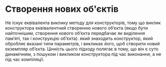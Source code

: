 # Створення нових об'єктів
Не існує еквівалента виклику методу для конструкторів, тому що виклик конструктора еквівалентний створенню нового об’єкта (якщо бути найточнішим, створення нового об’єкта передбачає як виділення пам’яті, так і конструкцію об’єкта).
який знаходить конструктор, який обробляє вказані типи параметрів, і викликає його, щоб створити новий екземпляр об’єкта. Цінність цього підходу полягає в тому, що він є суто динамічним, з пошуком і викликом конструктора під час виконання, а не під час компіляції.